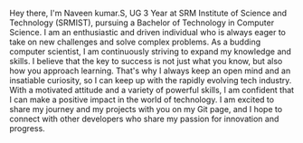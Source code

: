 Hey there, I'm Naveen kumar.S, UG 3 Year at SRM Institute of Science and Technology (SRMIST), pursuing a Bachelor of Technology in Computer Science. I am an enthusiastic and driven individual who is always eager to take on new challenges and solve complex problems. As a budding computer scientist, I am continuously striving to expand my knowledge and skills. I believe that the key to success is not just what you know, but also how you approach learning. That's why I always keep an open mind and an insatiable curiosity, so I can keep up with the rapidly evolving tech industry. With a motivated attitude and a variety of powerful skills, I am confident that I can make a positive impact in the world of technology. I am excited to share my journey and my projects with you on my Git page, and I hope to connect with other developers who share my passion for innovation and progress.

